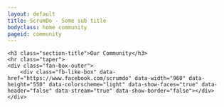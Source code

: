 ```yaml
---
layout: default
title: ScrumDo - Some sub title
bodyclass: home community
pageid: community
---
```


  
  <div class="container centered">
	<div id="fb-root"></div>
	<script>(function(d, s, id) {
	  var js, fjs = d.getElementsByTagName(s)[0];
	  if (d.getElementById(id)) return;
	  js = d.createElement(s); js.id = id;
	  js.src = "//connect.facebook.net/en_US/sdk.js#xfbml=1&appId=603150906504819&version=v2.0";
	  fjs.parentNode.insertBefore(js, fjs);
	}(document, 'script', 'facebook-jssdk'));</script>
	
	<h3 class="section-title">Our Community</h3>
	<hr class="taper">
	<div class="fan-box-outer">
		<div class="fb-like-box" data-href="https://www.facebook.com/scrumdo" data-width="960" data-height="550" data-colorscheme="light" data-show-faces="true" data-header="false" data-stream="true" data-show-border="false"></div>
	</div>
	
  </div>